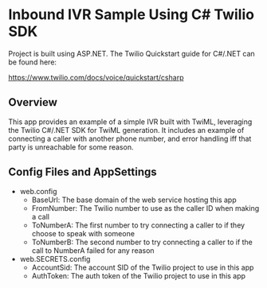 # Inbound IVR Sample Using C# Twilio SDK
Project is built using ASP.NET. The Twilio Quickstart guide for C#/.NET can be found here:

https://www.twilio.com/docs/voice/quickstart/csharp

## Overview
This app provides an example of a simple IVR built with TwiML, leveraging the Twilio C#/.NET SDK for TwiML generation. It includes an example of connecting a caller with another phone number, and error handling iff that party is unreachable for some reason.

## Config Files and AppSettings
* web.config
  * BaseUrl: The base domain of the web service hosting this app
  * FromNumber: The Twilio number to use as the caller ID when making a call
  * ToNumberA: The first number to try connecting a caller to if they choose to speak with someone
  * ToNumberB: The second number to try connecting a caller to if the call to NumberA failed for any reason
* web.SECRETS.config
  * AccountSid: The account SID of the Twilio project to use in this app
  * AuthToken: The auth token of the Twilio project to use in this app